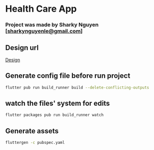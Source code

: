 # Health Care App

### Project was made by Sharky Nguyen [sharkynguyenle@gmail.com]

## Design url

[Design](https://www.figma.com/design/otEZKBhhYjj0Vy9ZjbIGU0/Health-Care-App?node-id=0-90&node-type=frame&t=Ovw7CarScsH0ajDG-0)

## Generate config file before run project

```bash
flutter pub run build_runner build --delete-conflicting-outputs
```

## watch the files' system for edits

```bash
flutter packages pub run build_runner watch
```

## Generate assets

```bash
fluttergen -c pubspec.yaml
```
